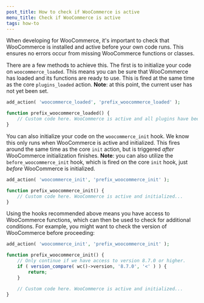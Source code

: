 ```yaml
---
post_title: How to check if WooCommerce is active
menu_title: Check if WooCommerce is active
tags: how-to
---
```


When developing for WooCommerce, it's important to check that WooCommerce is installed and active before your own code runs. This ensures no errors occur from missing WooCommerce functions or classes.

There are a few methods to achieve this. The first is to initialize your code on `woocommerce_loaded`. This means you can be sure that WooCommerce has loaded and its functions are ready to use. This is fired at the same time as the core `plugins_loaded` action. **Note**: at this point, the current user has not yet been set.

```php
add_action( 'woocommerce_loaded', 'prefix_woocommerce_loaded' );

function prefix_woocommerce_loaded() {
	// Custom code here. WooCommerce is active and all plugins have been loaded...
}
```

You can also initialize your code on the `woocommerce_init` hook. We know this only runs when WooCommerce is active and initialized. This fires around the same time as the core `init` action, but is triggered _after_ WooCommerce initialization finishes. **Note**: you can also utilize the `before_woocommerce_init` hook, which is fired on the core `init` hook, just _before_ WooCommerce is initialized.

```php
add_action( 'woocommerce_init', 'prefix_woocommerce_init' );

function prefix_woocommerce_init() {
	// Custom code here. WooCommerce is active and initialized...
}
```

Using the hooks recommended above means you have access to WooCommerce functions, which can then be used to check for additional conditions. For example, you might want to check the version of WooCommerce before proceeding:

```php
add_action( 'woocommerce_init', 'prefix_woocommerce_init' );

function prefix_woocommerce_init() {
	// Only continue if we have access to version 8.7.0 or higher.
	if ( version_compare( wc()->version, '8.7.0', '<' ) ) {
		return;
	}

	// Custom code here. WooCommerce is active and initialized...
}
```
